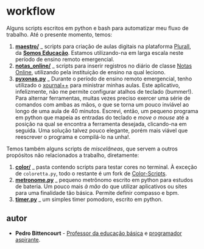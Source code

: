 # workflow

Alguns scripts escritos em python e bash para automatizar meu fluxo de trabalho. 
Até o presente momento, temos:

1. **[maestro/](https://github.com/pbittencourt/scripts/tree/master/maestro)** _ 
scripts para criação de aulas digitais na plataforma [Plurall](https://www.plurall.net), 
da **[Somos Educação](https://www.somoseducacao.com.br)**. Estamos utilizando-na 
em larga escala neste período de ensino remoto emergencial.
1. **[notas_online/](https://github.com/pbittencourt/scripts/tree/master/notas_online)** _ 
scripts para inserir registros no diário de classe [Notas Online](https://www.notasonline.com), 
utilizando pela instituição de ensino na qual leciono.
1. **[pyxonas.py](https://github.com/pbittencourt/scripts/blob/master/pyxonas.py)** _ 
Durante o período de ensino remoto emergencial, tenho utilizado o 
[xournal++](https://github.com/xournalpp/xournalpp) para ministrar minhas aulas. Este aplicativo, 
infelizmente, não me permite configurar atalhos de teclado (bummer!). Para alternar ferramentas, 
muitas vezes preciso exercer uma série de comandos com ambas as mãos, o que se torna um 
pouco inviável ao longo de uma aula de 40 minutos. Escrevi, então,  um pequeno programa em python 
que mapeia as entradas do teclado e *move o mouse* até a posição na qual se encontra a ferramenta 
desejada, clicando-na em seguida. Uma solução talvez pouco elegante, porém mais viável que 
reescrever o programa e compilá-lo na unha!.

Temos também alguns scripts de *miscelâneas*, que servem a outros propósitos não relacionados a 
trabalho, diretamente:

1. **[color/](https://github.com/pbittencourt/scripts/tree/master/color)** _ pasta contendo 
scripts para testar cores no terminal. À exceção de `coloretta.py`, todo o restante é um fork 
de [Color-Scripts](https://github.com/stark/Color-Scripts).
1. **[metronome.py](https://github.com/pbittencourt/scripts/blob/master/misc/metronome.py)** _ 
pequeno metrônomo escrito em python para estudos de bateria. Um pouco mais *à mão* do que
utilizar aplicativos ou sites para uma finalidade tão básica. Permite definir compasso e bpm.
1. **[timer.py](https://github.com/pbittencourt/scripts/blob/master/misc/timer.py)** _
um simples timer pomodoro, escrito em python.

## autor

* **Pedro Bittencourt** - [Professor da educação básica](http://pedrobittencourt.com.br/) 
e [programador aspirante](https://github.com/pbittencourt).
